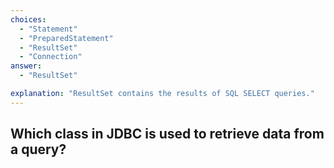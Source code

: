 ```yaml
---
choices:
  - "Statement"
  - "PreparedStatement"
  - "ResultSet"
  - "Connection"
answer:
  - "ResultSet"

explanation: "ResultSet contains the results of SQL SELECT queries."
---
```


## Which class in JDBC is used to retrieve data from a query?
